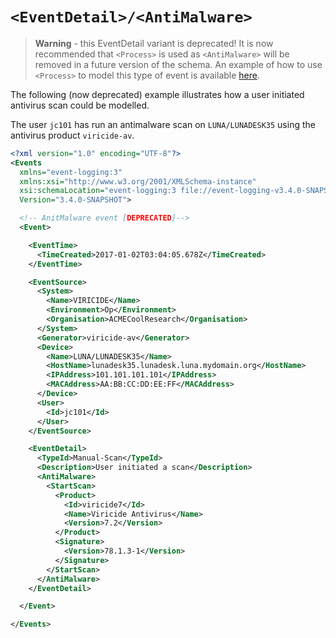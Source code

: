 # `<EventDetail>/<AntiMalware>`

> **Warning** - this EventDetail variant is deprecated! It is now recommended that `<Process>` is used as `<AntiMalware>` will be removed in a future version of the schema.
> An example of how to use `<Process>` to model this type of event is available [here](process.md).

The following (now deprecated) example illustrates how a user initiated antivirus scan could be modelled.

The user `jc101` has run an antimalware scan on `LUNA/LUNADESK35` using the antivirus product `viricide-av`.

``` xml
<?xml version="1.0" encoding="UTF-8"?>
<Events
  xmlns="event-logging:3"
  xmlns:xsi="http://www.w3.org/2001/XMLSchema-instance"
  xsi:schemaLocation="event-logging:3 file://event-logging-v3.4.0-SNAPSHOT.xsd"
  Version="3.4.0-SNAPSHOT">

  <!-- AnitMalware event [DEPRECATED]-->
  <Event>

    <EventTime>
      <TimeCreated>2017-01-02T03:04:05.678Z</TimeCreated>
    </EventTime>

    <EventSource>
      <System>
        <Name>VIRICIDE</Name>
        <Environment>Op</Environment>
        <Organisation>ACMECoolResearch</Organisation>
      </System>
      <Generator>viricide-av</Generator>
      <Device>
        <Name>LUNA/LUNADESK35</Name>
        <HostName>lunadesk35.lunadesk.luna.mydomain.org</HostName>
        <IPAddress>101.101.101.101</IPAddress>
        <MACAddress>AA:BB:CC:DD:EE:FF</MACAddress>
      </Device>
      <User>
        <Id>jc101</Id>
      </User>
    </EventSource>

    <EventDetail>
      <TypeId>Manual-Scan</TypeId>
      <Description>User initiated a scan</Description>
      <AntiMalware>
        <StartScan>
          <Product>
            <Id>viricide7</Id>
            <Name>Viricide Antivirus</Name>
            <Version>7.2</Version>
          </Product>
          <Signature>
            <Version>78.1.3-1</Version>
          </Signature>
        </StartScan>
      </AntiMalware>
    </EventDetail>

  </Event>

</Events>
```
